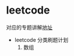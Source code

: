 # leetcode
对应的专题讲解[地址](https://www.notion.so/9e924db950ea4db489f80200b1ed72f6?v=2100b3fed69b4f5d950c61220af02a07)
- leetcode 分类刷题计划
    1. 数组